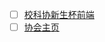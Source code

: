 - [ ] [校科协新生杯前端](https://github.com/UZIhuhuhu/sast-fresh-cup)
- [ ] [协会主页](https://github.com/UZIhuhuhu/sacc-homepage)